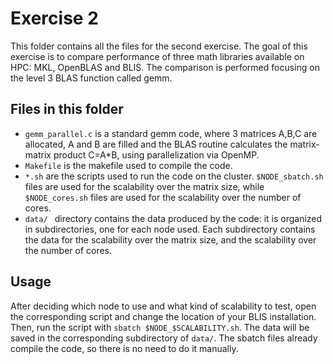 # Exercise 2
This folder contains all the files for the second exercise. The goal of this exercise is to compare performance of three math libraries available on HPC: MKL, OpenBLAS and BLIS. The comparison is performed focusing on the level 3 BLAS function called gemm.

## Files in this folder
- `gemm_parallel.c` is a standard gemm code, where 3 matrices A,B,C are allocated, A and B are filled and the BLAS routine calculates the matrix-matrix product C=A\*B, using parallelization via OpenMP.
- `Makefile` is the makefile used to compile the code.
- `*.sh` are the scripts used to run the code on the cluster.  `$NODE_sbatch.sh` files are used for the scalability over the matrix size, while  `$NODE_cores.sh` files are used for the scalability over the number of cores.
-  `data/ ` directory contains the data produced by the code: it is organized in subdirectories, one for each node used. Each subdirectory contains the data for the scalability over the matrix size, and the scalability over the number of cores.

## Usage
After deciding which node to use and what kind of scalability to test, open the corresponding script and change the location of your BLIS installation. Then, run the script with `sbatch $NODE_$SCALABILITY.sh`. The data will be saved in the corresponding subdirectory of `data/`. The sbatch files already compile the code, so there is no need to do it manually.